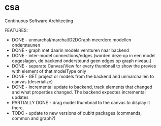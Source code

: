 # csa
Continuous Software Architecting

FEATURES:
- DONE - unmarchal/marchal/D2DGraph meerdere modellen ondersteunen 
- DONE - graph met daarin models versturen naar backend
- DONE - inter-model connections/edges (worden deze op in een model opgeslagen, de backend ondersteund geen edges op graph niveau.)
- DONE - separate Canvas/View for every thumbnail to show the previes with element of that modelType only
- DONE - GET project or models from the backend and unmarchallen to canvas (deserialize)
- DONE - incremental update to backend, track elements that changed and what properties changed. The backend expectes incremental updates
- PARTIALLY DONE - drag model thumbnail to the canvas to display it there.
- TODO - update to new versions of cubitt packages (commands, common and graph?)
